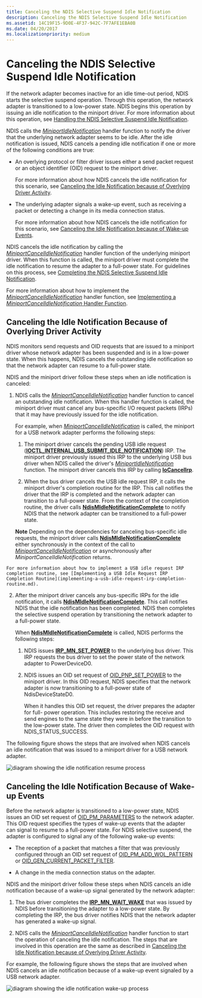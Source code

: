 ```yaml
---
title: Canceling the NDIS Selective Suspend Idle Notification
description: Canceling the NDIS Selective Suspend Idle Notification
ms.assetid: 14C19F15-9D0E-4F37-942C-7F7AFE1EBA0B
ms.date: 04/20/2017
ms.localizationpriority: medium
---
```


# Canceling the NDIS Selective Suspend Idle Notification


If the network adapter becomes inactive for an idle time-out period, NDIS starts the selective suspend operation. Through this operation, the network adapter is transitioned to a low-power state. NDIS begins this operation by issuing an idle notification to the miniport driver. For more information about this operation, see [Handling the NDIS Selective Suspend Idle Notification](handling-the-ndis-selective-suspend-idle-notification.md).

NDIS calls the [*MiniportIdleNotification*](https://msdn.microsoft.com/library/windows/hardware/hh464092) handler function to notify the driver that the underlying network adapter seems to be idle. After the idle notification is issued, NDIS cancels a pending idle notification if one or more of the following conditions are true:

-   An overlying protocol or filter driver issues either a send packet request or an object identifier (OID) request to the miniport driver.

    For more information about how NDIS cancels the idle notification for this scenario, see [Canceling the Idle Notification because of Overlying Driver Activity](#cancel-due-to-driver-activity).

-   The underlying adapter signals a wake-up event, such as receiving a packet or detecting a change in its media connection status.

    For more information about how NDIS cancels the idle notification for this scenario, see [Canceling the Idle Notification because of Wake-up Events](#cancel-due-to-wake-up-events).

NDIS cancels the idle notification by calling the [*MiniportCancelIdleNotification*](https://msdn.microsoft.com/library/windows/hardware/hh464088) handler function of the underlying miniport driver. When this function is called, the miniport driver must complete the idle notification to resume the adapter to a full-power state. For guidelines on this process, see [Completing the NDIS Selective Suspend Idle Notification](completing-the-ndis-selective-suspend-idle-notification.md).

For more information about how to implement the [*MiniportCancelIdleNotification*](https://msdn.microsoft.com/library/windows/hardware/hh464088) handler function, see [Implementing a *MiniportCancelIdleNotification* Handler Function](implementing-a-miniportcancelidlenotification-handler-function.md).

## Canceling the Idle Notification Because of Overlying Driver Activity


NDIS monitors send requests and OID requests that are issued to a miniport driver whose network adapter has been suspended and is in a low-power state. When this happens, NDIS cancels the outstanding idle notification so that the network adapter can resume to a full-power state.

NDIS and the miniport driver follow these steps when an idle notification is canceled:

1.  NDIS calls the [*MiniportCancelIdleNotification*](https://msdn.microsoft.com/library/windows/hardware/hh464088) handler function to cancel an outstanding idle notification. When this handler function is called, the miniport driver must cancel any bus-specific I/O request packets (IRPs) that it may have previously issued for the idle notification.

    For example, when [*MiniportCancelIdleNotification*](https://msdn.microsoft.com/library/windows/hardware/hh464088) is called, the miniport for a USB network adapter performs the following steps:

    1.  The miniport driver cancels the pending USB idle request ([**IOCTL\_INTERNAL\_USB\_SUBMIT\_IDLE\_NOTIFICATION**](https://msdn.microsoft.com/library/windows/hardware/ff537270)) IRP. The miniport driver previously issued this IRP to the underlying USB bus driver when NDIS called the driver's [*MiniportIdleNotification*](https://msdn.microsoft.com/library/windows/hardware/hh464092) function. The miniport driver cancels this IRP by calling [**IoCancelIrp**](https://msdn.microsoft.com/library/windows/hardware/ff548338).

    2.  When the bus driver cancels the USB idle request IRP, it calls the miniport driver's completion routine for the IRP. This call notifies the driver that the IRP is completed and the network adapter can transition to a full-power state. From the context of the completion routine, the driver calls [**NdisMIdleNotificationComplete**](https://msdn.microsoft.com/library/windows/hardware/hh451491) to notify NDIS that the network adapter can be transitioned to a full-power state.

    **Note**  Depending on the dependencies for canceling bus-specific idle requests, the miniport driver calls [**NdisMIdleNotificationComplete**](https://msdn.microsoft.com/library/windows/hardware/hh451491) either synchronously in the context of the call to [*MiniportCancelIdleNotification*](https://msdn.microsoft.com/library/windows/hardware/hh464088) or asynchronously after *MiniportCancelIdleNotification* returns.



~~~
For more information about how to implement a USB idle request IRP completion routine, see [Implementing a USB Idle Request IRP Completion Routine](implementing-a-usb-idle-request-irp-completion-routine.md).
~~~

2.  After the miniport driver cancels any bus-specific IRPs for the idle notification, it calls [**NdisMIdleNotificationComplete**](https://msdn.microsoft.com/library/windows/hardware/hh451491). This call notifies NDIS that the idle notification has been completed. NDIS then completes the selective suspend operation by transitioning the network adapter to a full-power state.

    When [**NdisMIdleNotificationComplete**](https://msdn.microsoft.com/library/windows/hardware/hh451491) is called, NDIS performs the following steps:

    1.  NDIS issues [**IRP\_MN\_SET\_POWER**](https://msdn.microsoft.com/library/windows/hardware/ff551744) to the underlying bus driver. This IRP requests the bus driver to set the power state of the network adapter to PowerDeviceD0.

    2.  NDIS issues an OID set request of [OID\_PNP\_SET\_POWER](https://msdn.microsoft.com/library/windows/hardware/ff569780) to the miniport driver. In this OID request, NDIS specifies that the network adapter is now transitioning to a full-power state of NdisDeviceStateD0.

        When it handles this OID set request, the driver prepares the adapter for full- power operation. This includes restoring the receive and send engines to the same state they were in before the transition to the low-power state. The driver then completes the OID request with NDIS\_STATUS\_SUCCESS.

The following figure shows the steps that are involved when NDIS cancels an idle notification that was issued to a miniport driver for a USB network adapter.

![diagram showing the idle notification resume process](images/ndis-ss-idle-notification-resume.png)

## Canceling the Idle Notification Because of Wake-up Events


Before the network adapter is transitioned to a low-power state, NDIS issues an OID set request of [OID\_PM\_PARAMETERS](https://msdn.microsoft.com/library/windows/hardware/ff569768) to the network adapter. This OID request specifies the types of wake-up events that the adapter can signal to resume to a full-power state. For NDIS selective suspend, the adapter is configured to signal any of the following wake-up events:

-   The reception of a packet that matches a filter that was previously configured through an OID set request of [OID\_PM\_ADD\_WOL\_PATTERN](https://msdn.microsoft.com/library/windows/hardware/ff569764) or [OID\_GEN\_CURRENT\_PACKET\_FILTER](https://msdn.microsoft.com/library/windows/hardware/ff569575).

-   A change in the media connection status on the adapter.

NDIS and the miniport driver follow these steps when NDIS cancels an idle notification because of a wake-up signal generated by the network adapter:

1.  The bus driver completes the [**IRP\_MN\_WAIT\_WAKE**](https://msdn.microsoft.com/library/windows/hardware/ff551766) that was issued by NDIS before transitioning the adapter to a low-power state. By completing the IRP, the bus driver notifies NDIS that the network adapter has generated a wake-up signal.

2.  NDIS calls the [*MiniportCancelIdleNotification*](https://msdn.microsoft.com/library/windows/hardware/hh464088) handler function to start the operation of canceling the idle notification. The steps that are involved in this operation are the same as described in [Canceling the Idle Notification because of Overlying Driver Activity](#cancel-due-to-driver-activity).

For example, the following figure shows the steps that are involved when NDIS cancels an idle notification because of a wake-up event signaled by a USB network adapter.

![diagram showing the idle notification wake-up process](images/ndis-ss-idle-notification-resume-wake.png)









